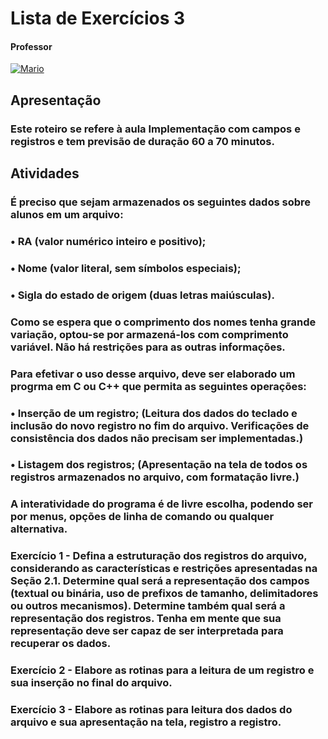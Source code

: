 # Lista de Exercícios 3

#### Professor
[![Mario](https://img.shields.io/badge/Mario_San_Felice-%2300599C.svg?style=for-the-badge&logo=GoogleScholar&logoColor=white)](https://site.dc.ufscar.br/docente/5cee7e5d48365a001679f750)


## Apresentação
### Este roteiro se refere à aula Implementação com campos e registros e tem previsão de duração 60 a 70 minutos.

## Atividades
### É preciso que sejam armazenados os seguintes dados sobre alunos em um arquivo:
### • RA (valor numérico inteiro e positivo);
### • Nome (valor literal, sem símbolos especiais);
### • Sigla do estado de origem (duas letras maiúsculas).
### Como se espera que o comprimento dos nomes tenha grande variação, optou-se por armazená-los com comprimento variável. Não há restrições para as outras informações.
### Para efetivar o uso desse arquivo, deve ser elaborado um progrma em C ou C++ que permita as seguintes operações:
### • Inserção de um registro; (Leitura dos dados do teclado e inclusão do novo registro no fim do arquivo. Verificações de consistência dos dados não precisam ser implementadas.)

### • Listagem dos registros; (Apresentação na tela de todos os registros armazenados no arquivo, com formatação livre.)
### A interatividade do programa é de livre escolha, podendo ser por menus, opções de linha de comando ou qualquer alternativa.

### **Exercício 1** - Defina a estruturação dos registros do arquivo, considerando as características e restrições apresentadas na Seção 2.1. Determine qual será a representação dos campos (textual ou binária, uso de prefixos de tamanho, delimitadores ou outros mecanismos). Determine também qual será a representação dos registros. Tenha em mente que sua representação deve ser capaz de ser interpretada para recuperar os dados.

### **Exercício 2** - Elabore as rotinas para a leitura de um registro e sua inserção no final do arquivo.

### **Exercício 3** - Elabore as rotinas para leitura dos dados do arquivo e sua apresentação na tela, registro a registro.
